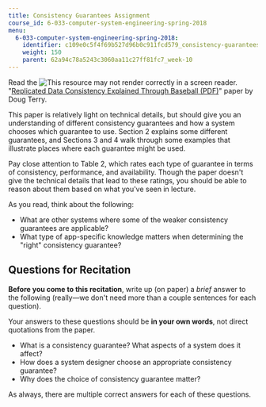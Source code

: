 ```yaml
---
title: Consistency Guarantees Assignment
course_id: 6-033-computer-system-engineering-spring-2018
menu:
  6-033-computer-system-engineering-spring-2018:
    identifier: c109e0c5f4f69b527d96b0c911fcd579_consistency-guarantees-assignment
    weight: 150
    parent: 62a94c78a5243c3060aa11c27ff81fc7_week-10
---
```

Read the ![This resource may not render correctly in a screen reader.](/images/inacessible.gif)"[Replicated Data Consistency Explained Through Baseball (PDF)](https://www.microsoft.com/en-us/research/wp-content/uploads/2011/10/ConsistencyAndBaseballReport.pdf)" paper by Doug Terry.

This paper is relatively light on technical details, but should give you an understanding of different consistency guarantees and how a system chooses which guarantee to use. Section 2 explains some different guarantees, and Sections 3 and 4 walk through some examples that illustrate places where each guarantee might be used.

Pay close attention to Table 2, which rates each type of guarantee in terms of consistency, performance, and availability. Though the paper doesn't give the technical details that lead to these ratings, you should be able to reason about them based on what you've seen in lecture.

As you read, think about the following:

*   What are other systems where some of the weaker consistency guarantees are applicable?
*   What type of app-specific knowledge matters when determining the "right" consistency guarantee?

Questions for Recitation
------------------------

**Before you come to this recitation**, write up (on paper) a _brief_ answer to the following (really—we don't need more than a couple sentences for each question).  

Your answers to these questions should be **in your own words**, not direct quotations from the paper.

*   What is a consistency guarantee? What aspects of a system does it affect?
*   How does a system designer choose an appropriate consistency guarantee?
*   Why does the choice of consistency guarantee matter?

As always, there are multiple correct answers for each of these questions.